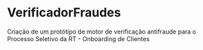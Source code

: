 # VerificadorFraudes
Criação de um protótipo de motor de verificação antifraude para o Processo Seletivo da RT - Onboarding de Clientes
